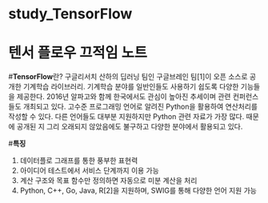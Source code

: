 # study_TensorFlow

# 텐서 플로우 끄적임 노트


#**TensorFlow**란?
구글리서치 산하의 딥러닝 팀인 구글브레인 팀[1]이 오픈 소스로 공개한 기계학습 라이브러리. 기계학습 분야를 일반인들도 사용하기 쉽도록 다양한 기능들을 제공한다. 2016년 알파고와 함께 한국에서도 관심이 높아진 추세이며 관련 컨퍼런스들도 개최되고 있다.
고수준 프로그래밍 언어로 알려진 Python을 활용하여 연산처리를 작성할 수 있다. 다른 언어들도 대부분 지원하지만 Python 관련 자료가 가장 많다. 때문에 공개된 지 그리 오래되지 않았음에도 불구하고 다양한 분야에서 활용되고 있다.

#**특징**
1. 데이터플로 그래프를 통한 풍부한 표현력
2. 아이디어 테스트에서 서비스 단계까지 이용 가능
3. 계산 구조와 목표 함수만 정의하면 자동으로 미분 계산을 처리
4. Python, C++, Go, Java, R[2]을 지원하며, SWIG를 통해 다양한 언어 지원 가능
